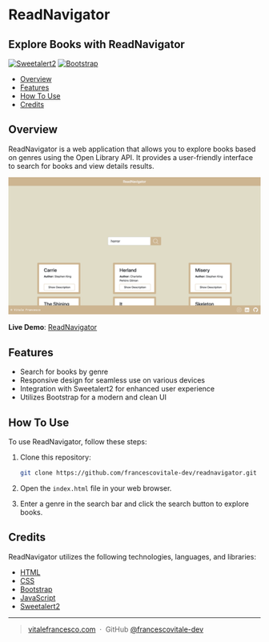# ReadNavigator

## Explore Books with ReadNavigator

[![Sweetalert2](https://img.shields.io/badge/Sweetalert2-v11.0.20-orange)](https://cdn.jsdelivr.net/npm/sweetalert2@11.0.20/dist/sweetalert2.min.js)
[![Bootstrap](https://img.shields.io/badge/Bootstrap-v5.3.2-blue)](https://cdn.jsdelivr.net/npm/bootstrap@5.3.2/dist/js/bootstrap.min.js)

- [Overview](#overview)
- [Features](#features)
- [How To Use](#how-to-use)
- [Credits](#credits)

## Overview

ReadNavigator is a web application that allows you to explore books based on genres using the Open Library API. It provides a user-friendly interface to search for books and view details results.

![screenshot](src/assets/images/screenshot.png)

**Live Demo**: [ReadNavigator](https://readnavigator.netlify.app/)

## Features

- Search for books by genre
- Responsive design for seamless use on various devices
- Integration with Sweetalert2 for enhanced user experience
- Utilizes Bootstrap for a modern and clean UI

## How To Use

To use ReadNavigator, follow these steps:

1. Clone this repository:

    ```bash
    git clone https://github.com/francescovitale-dev/readnavigator.git
    ```

2. Open the `index.html` file in your web browser.

3. Enter a genre in the search bar and click the search button to explore books.

## Credits

ReadNavigator utilizes the following technologies, languages, and libraries:

- [HTML](https://developer.mozilla.org/en-US/docs/Web/HTML)
- [CSS](https://developer.mozilla.org/en-US/docs/Web/CSS)
- [Bootstrap](https://getbootstrap.com/)
- [JavaScript](https://developer.mozilla.org/en-US/docs/Web/JavaScript)
- [Sweetalert2](https://sweetalert2.github.io/)

---

> [vitalefrancesco.com](https://www.vitalefrancesco.com) &nbsp;&middot;&nbsp;
> GitHub [@francescovitale-dev](https://github.com/francescovitale-dev)
